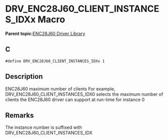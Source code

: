 # DRV\_ENC28J60\_CLIENT\_INSTANCES\_IDXx Macro

**Parent topic:**[ENC28J60 Driver Library](GUID-58EA08F2-E38D-48FD-BD75-C2972C0EE761.md)

## C

```
#define DRV_ENC28J60_CLIENT_INSTANCES_IDXx 1 
```

## Description

ENC28J60 maximum number of clients For example, DRV\_ENC28J60\_CLIENT\_INSTANCES\_IDX0 selects the maximum number of clients the ENC28J60 driver can support at run-time for instance 0

## Remarks

The instance number is suffixed with DRV\_ENC28J60\_CLIENT\_INSTANCES\_IDX

